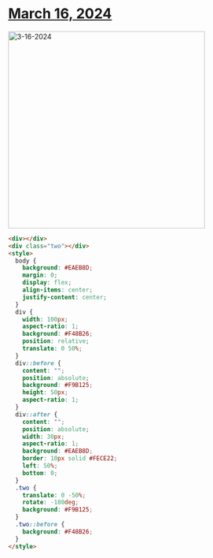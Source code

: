# [March 16, 2024](https://cssbattle.dev/play/JX0EAoyHvalIVLo22TlX)

<img src="https://firebasestorage.googleapis.com/v0/b/cssbattleapp.appspot.com/o/user%2Fummd3POvEDfFyeFvVdOMG3OOrwE2%2Ftargets%2Ftarget_kM42jPd@2x.png?alt=media" width="400" alt="3-16-2024" />

```html
<div></div>
<div class="two"></div>
<style>
  body {
    background: #EAEB8D;
    margin: 0;
    display: flex;
    align-items: center;
    justify-content: center;
  }
  div {
    width: 100px;
    aspect-ratio: 1;
    background: #F48B26;
    position: relative;
    translate: 0 50%;
  }
  div::before {
    content: "";
    position: absolute;
    background: #F9B125;
    height: 50px;
    aspect-ratio: 1;
  }
  div::after {
    content: "";
    position: absolute;
    width: 30px;
    aspect-ratio: 1;
    background: #EAEB8D;
    border: 10px solid #FECE22;
    left: 50%;
    bottom: 0;
  }
  .two {
    translate: 0 -50%;
    rotate: -180deg;
    background: #F9B125;
  }
  .two::before {
    background: #F48B26;
  }
</style>
```
